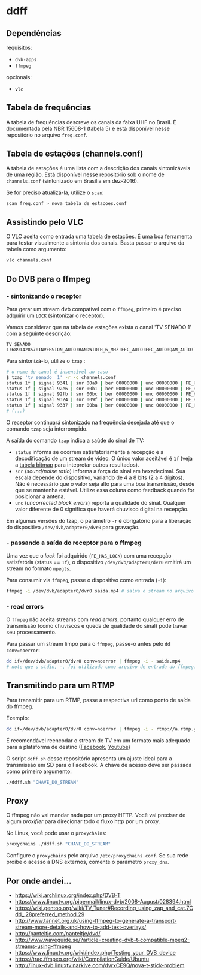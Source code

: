 # ddff

## Dependências

requisitos:

* `dvb-apps`
* `ffmpeg`

opcionais:

* `vlc`

## Tabela de frequências

A tabela de frequências descreve os canais da faixa UHF no Brasil.
É documentada pela NBR 15608-1 (tabela 5) e está disponível nesse repositório
no arquivo `freq.conf`.

## Tabela de estações (channels.conf)

A tabela de estações é uma lista com a descrição dos canais sintonizáveis de uma região.
Está disponível nesse repositório sob o nome de `channels.conf` (sintonizado em Brasília em dez-2016).

Se for preciso atualizá-la, utilize o `scan`:

```bash
scan freq.conf > nova_tabela_de_estacoes.conf
```

## Assistindo pelo VLC

O VLC aceita como entrada uma tabela de estações. É uma boa ferramenta para testar 
visualmente a sintonia dos canais. Basta passar o arquivo da tabela como argumento:

```bash
vlc channels.conf
```

## Do DVB para o ffmpeg

### - sintonizando o receptor

Para gerar um stream dvb compatível com o `ffmpeg`, primeiro é preciso adquirir
um `LOCK` (sintonizar o receptor).

Vamos considerar que na tabela de estações exista o canal 'TV SENADO  1' com a seguinte descrição:

```
TV SENADO  1:689142857:INVERSION_AUTO:BANDWIDTH_6_MHZ:FEC_AUTO:FEC_AUTO:QAM_AUTO:TRANSMISSION_MODE_AUTO:GUARD_INTERVAL_AUTO:HIERARCHY_NONE:769:513:16544
```

Para sintonizá-lo, utilize o `tzap` :

```bash 
# o nome do canal é insensível ao caso
$ tzap 'tv senado  1' -r -c channels.conf
status 1f | signal 9341 | snr 00a9 | ber 00000000 | unc 00000000 | FE_HAS_LOCK
status 1f | signal 92e6 | snr 00b1 | ber 00000000 | unc 00000000 | FE_HAS_LOCK
status 1f | signal 92fb | snr 00bc | ber 00000000 | unc 00000000 | FE_HAS_LOCK
status 1f | signal 9324 | snr 009f | ber 00000000 | unc 00000000 | FE_HAS_LOCK
status 1f | signal 9337 | snr 00ba | ber 00000000 | unc 00000000 | FE_HAS_LOCK
# (...)
```

O receptor continuará sintonizado na frequência desejada até que o comando `tzap` seja interrompido.

A saída do comando `tzap` indica a saúde do sinal de TV:

* `status` informa se ocorrem satisfatoriamente a recepção e a decodificação de um stream de vídeo.
O único valor aceitável é `1f`
(veja a [tabela bitmap](https://github.com/torvalds/linux/blob/master/include/uapi/linux/dvb/frontend.h#L119)
para intepretar outros resultados).
* `snr` (_sound/noise ratio_) informa a força do sinal em hexadecimal. Sua escala depende do dispositivo,
variando de 4 a 8 bits (2 a 4 dígitos). Não é necessário que o valor seja alto para uma boa
transmissão, desde que se mantenha estável. Utilize essa coluna como feedback quando for posicionar a antena.
* `unc` (_uncorrected block errors_) reporta a qualidade do sinal. Qualquer valor diferente de 0
significa que haverá chuvisco digital na recepção.

Em algumas versões do tzap, o parâmetro `-r` é obrigatório para a liberação do
dispositivo `/dev/dvb/adapter0/dvr0` para gravação.


### - passando a saída do receptor para o ffmpeg

Uma vez que o _lock_ foi adquirido (`FE_HAS_LOCK`) com uma recepção satisfatória (status == `1f`),
o dispositivo `/dev/dvb/adapter0/dvr0` emitirá um stream no formato `mpegts`.

Para consumir via `ffmpeg`, passe o dispositivo como entrada (`-i`):

```bash
ffmpeg -i /dev/dvb/adapter0/dvr0 saida.mp4 # salva o stream no arquivo saida.mp4 
```

### - read errors

O `ffmpeg` não aceita streams com _read errors_, portanto qualquer erro de transmissão
(como chuviscos e queda de qualidade do sinal) pode travar seu processamento. 

Para passar um stream limpo para o `ffmpeg`, passe-o antes pelo `dd conv=noerror`: 

```bash
dd if=/dev/dvb/adapter0/dvr0 conv=noerror | ffmpeg -i - saida.mp4
# note que o stdin, -, foi utilizado como arquivo de entrada do ffmpeg. 
```

## Transmitindo para um RTMP

Para transmitir para um RTMP, passe a respectiva url como ponto de saída do ffmpeg.

Exemplo:

```bash
dd if=/dev/dvb/adapter0/dvr0 conv=noerror | ffmpeg -i - rtmp://a.rtmp.youtube.com/live2/CHAVE_DO_STREAM
```

É recomendável reencodar o stream de TV em um formato mais adequado para a plataforma
de destino ([Facebook](https://www.facebook.com/facebookmedia/get-started/live), [Youtube](https://support.google.com/youtube/answer/2853702))

O script `ddff.sh` desse repositório apresenta um ajuste ideal para a transmissão em SD para o Facebook.
A chave de acesso deve ser passada como primeiro argumento:

```bash
./ddff.sh "CHAVE_DO_STREAM"
```

## Proxy

O ffmpeg não vai mandar nada por um proxy HTTP. Você vai precisar de algum _proxifier_ para direcionar todo
o fluxo http por um proxy.

No Linux, você pode usar o `proxychains`:

```bash
proxychains ./ddff.sh "CHAVE_DO_STREAM"
``` 

Configure o `proxychains` pelo arquivo `/etc/proxychains.conf`.
Se sua rede proíbe o acesso a DNS externos, comente o parâmetro `proxy_dns`.

## Por onde andei...

* https://wiki.archlinux.org/index.php/DVB-T
* https://www.linuxtv.org/pipermail/linux-dvb/2008-August/028394.html
* https://wiki.gentoo.org/wiki/TV_Tuner#Recording_using_zap_and_cat.7Cdd_.28preferred_method.29
* http://www.tannet.org.uk/using-ffmpeg-to-generate-a-transport-stream-more-details-and-how-to-add-text-overlays/
* http://panteltje.com/panteltje/dvd/
* http://www.waveguide.se/?article=creating-dvb-t-compatible-mpeg2-streams-using-ffmpeg
* https://www.linuxtv.org/wiki/index.php/Testing_your_DVB_device
* https://trac.ffmpeg.org/wiki/CompilationGuide/Ubuntu
* http://linux-dvb.linuxtv.narkive.com/dvrxCE9Q/nova-t-stick-problem

